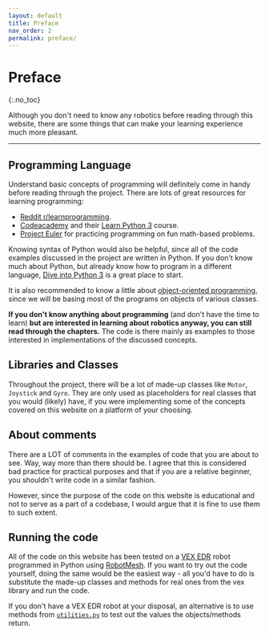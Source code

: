 ```yaml
---
layout: default
title: Preface
nav_order: 2
permalink: preface/
---
```


# Preface
{:.no_toc}

Although you don't need to know any robotics before reading through this website, there are some things that can make your learning experience much more pleasant.

---

## Programming Language
Understand basic concepts of programming will definitely come in handy before reading through the project. There are lots of great resources for learning programming:
- [Reddit r/learnprogramming](https://www.reddit.com/r/learnprogramming/).
- [Codeacademy](https://www.codecademy.com/) and their [Learn Python 3](https://www.codecademy.com/learn/learn-python-3) course.
- [Project Euler](https://projecteuler.net/) for practicing programming on fun math-based problems.

Knowing syntax of Python would also be helpful, since all of the code examples discussed in the project are written in Python. If you don't know much about Python, but already know how to program in a different language, [Dive into Python 3](http://histo.ucsf.edu/BMS270/diveintopython3-r802.pdf) is a great place to start.

It is also recommended to know a little about [object-oriented programming](https://en.wikipedia.org/wiki/Object-oriented_programming), since we will be basing most of the programs on objects of various classes.

**If you don't know anything about programming** (and don't have the time to learn) **but are interested in learning about robotics anyway, you can still read through the chapters.** The code is there mainly as examples to those interested in implementations of the discussed concepts.


## Libraries and Classes
Throughout the project, there will be a lot of made-up classes like `Motor`, `Joystick` and `Gyro`. They are only used as placeholders for real classes that you would (likely) have, if you were implementing some of the concepts covered on this website on a platform of your choosing.


## About comments
There are a LOT of comments in the examples of code that you are about to see. Way, way more than there should be. I agree that this is considered bad practice for practical purposes and that if you are a relative beginner, you shouldn't write code in a similar fashion.

However, since the purpose of the code on this website is educational and not to serve as a part of a codebase, I would argue that it is fine to use them to such extent.


## Running the code
All of the code on this website has been tested on a [VEX EDR](https://www.vexrobotics.com/vexedr) robot programmed in Python using [RobotMesh](https://www.robotmesh.com/). If you want to try out the code yourself, doing the same would be the easiest way - all you'd have to do is substitute the made-up classes and methods for real ones from the vex library and run the code.

If you don't have a VEX EDR robot at your disposal, an alternative is to use methods from [`utilities.py`](https://github.com/xiaoxiae/Robotics-Simplified/blob/master/Code/algorithms/utilities.py) to test out the values the objects/methods return.
